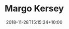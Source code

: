 ---
layout: basic
title: "Margo Kersey"
date: 2018-11-28T15:15:34+10:00
permalink: "/home/"
description: "Hi, I'm Margo! I'm a research data analyst at the UCSF Dyslexia Center in San Francisco, CA."
image: "/assets/images/gen/content/MargoKersey.jpg"
---